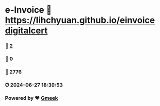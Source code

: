 # e-Invoice :link: https://lihchyuan.github.io/einvoicedigitalcert 
### :page_facing_up: [2](https://lihchyuan.github.io/einvoicedigitalcert/tag.html) 
### :speech_balloon: 0 
### :hibiscus: 2776 
### :alarm_clock: 2024-06-27 18:39:53 
### Powered by :heart: [Gmeek](https://github.com/Meekdai/Gmeek)
